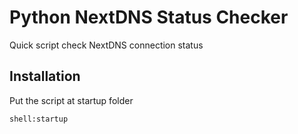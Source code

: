 # **Python NextDNS Status Checker**

Quick script check NextDNS connection status

## Installation

Put the script at startup folder
```
shell:startup
```